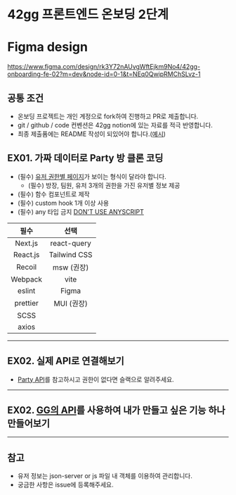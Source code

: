 # 42gg 프론트엔드 온보딩 2단계

# Figma design
https://www.figma.com/design/rk3Y72nAUvgWftEjkm9No4/42gg-onboarding-fe-02?m=dev&node-id=0-1&t=NEq0QwipRMChSLvz-1



















## 공통 조건

- 온보딩 프로젝트는 개인 계정으로 fork하여 진행하고 PR로 제출합니다.
- git / github / code 컨벤션은 42gg notion에 있는 자료를 적극 반영합니다.
- 최종 제출품에는 README 작성이 되있어야 합니다.([예시](https://github.com/42organization/42gg.client/blob/main/README.md))

## EX01. 가짜 데이터로 Party 방 클론 코딩

- (필수) [유저 권한별 페이지](https://zrr.kr/K2Xh)가 보이는 형식이 달라야 합니다.
  - (필수) 방장, 팀원, 유저 3개의 권한을 가진 유저별 정보 제공
- (필수) 함수 컴포넌트로 제작
- (필수) custom hook 1개 이상 사용
- (필수) any 타입 금지 [DON'T USE ANYSCRIPT](https://velog.io/@loopback_log/TS-any%ED%83%80%EC%9E%85%EC%9D%84-%EC%A7%80%EC%96%91%ED%95%B4%EC%95%BC%ED%95%98%EB%8A%94-%EC%9D%B4%EC%9C%A0)

|   필수   |     선택     |
| :------: | :----------: |
| Next.js  | react-query  |
| React.js | Tailwind CSS |
|  Recoil  |  msw (권장)  |
| Webpack  |     vite     |
|  eslint  |    Figma     |
| prettier |  MUI (권장)  |
|   SCSS   |              |
|  axios   |              |

---

## EX02. 실제 API로 연결해보기

- [Party API](https://www.notion.so/7bc89a47a7ea445b98dbe39ebe2b8e7d?v=b07892f030a34252baf75694fbb3e8bf&pvs=4)를 참고하시고 권한이 없다면 슬랙으로 알려주세요.

---

## EX02. [GG의 API](https://www.notion.so/083165bb58c949b09cf4f3912bfc57ab?v=d8eab92c27bf40569e1487c9071501e8&pvs=4)를 사용하여 내가 만들고 싶은 기능 하나 만들어보기

---

## 참고

- 유저 정보는 json-server or js 파일 내 객체를 이용하여 관리합니다.
- 궁금한 사항은 issue에 등록해주세요.
